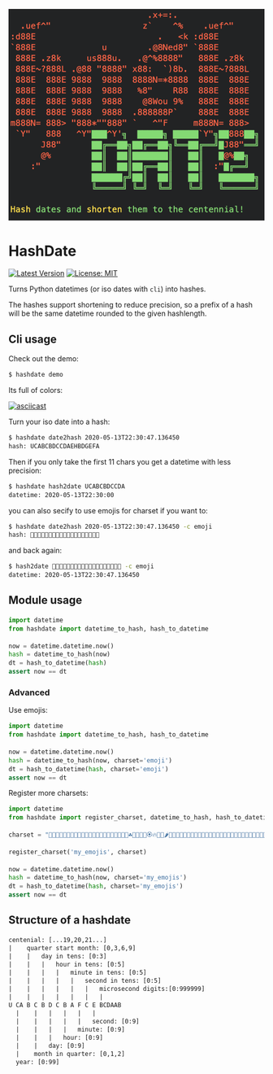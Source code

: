 ![hashdate](https://github.com/sloev/hashdate/raw/master/assets/logo.png)

# HashDate 

[![Latest Version](https://img.shields.io/pypi/v/hashdate.svg)](https://pypi.python.org/pypi/hashdate) [![License: MIT](https://img.shields.io/badge/License-MIT-yellow.svg)](https://opensource.org/licenses/MIT)

Turns Python datetimes (or iso dates with `cli`) into hashes.

The hashes support shortening to reduce precision, so a prefix of a hash will be the same datetime rounded to the given hashlength.

## Cli usage

Check out the demo:
```bash
$ hashdate demo
``` 

Its full of colors:

[![asciicast](https://asciinema.org/a/kKaOD68BJXa11WA1ghW7vjqii.svg)](https://asciinema.org/a/kKaOD68BJXa11WA1ghW7vjqii)

Turn your iso date into a hash:

```bash
$ hashdate date2hash 2020-05-13T22:30:47.136450
hash: UCABCBDCCDAEHBDGEFA
```

Then if you only take the first 11 chars you get a datetime with less precision:

```bash
$ hashdate hash2date UCABCBDCCDA
datetime: 2020-05-13T22:30:00
```

you can also secify to use emojis for charset if you want to:

```bash
$ hashdate date2hash 2020-05-13T22:30:47.136450 -c emoji
hash: 🌹🐲🌼🥕🐲🥕🌲🐲🐲🌲🌼🍇🐐🥕🌲🌴🍇🐂🌼
```

and back again:

```bash
$ hash2date 🌹🐲🌼🥕🐲🥕🌲🐲🐲🌲🌼🍇🐐🥕🌲🌴🍇🐂🌼 -c emoji
datetime: 2020-05-13T22:30:47.136450
```

## Module usage

```python
import datetime
from hashdate import datetime_to_hash, hash_to_datetime

now = datetime.datetime.now()
hash = datetime_to_hash(now)
dt = hash_to_datetime(hash)
assert now == dt
```

### Advanced

Use emojis:

```python
import datetime
from hashdate import datetime_to_hash, hash_to_datetime

now = datetime.datetime.now()
hash = datetime_to_hash(now, charset='emoji')
dt = hash_to_datetime(hash, charset='emoji')
assert now == dt
```

Register more charsets:

```python
import datetime
from hashdate import register_charset, datetime_to_hash, hash_to_datetime

charset = "🌼🥕🐲🌲🍇🐂🌴🐐🍉🌺🍊🐽🍆🦎🍟🌱🐫🐍🐃🍍🌹🍕☘🌿🥓🐪🌷🏵🔥🐷🌳🌶🥒🐊🐗🐏🌵🌻🌽🐢🍋🍈💮🎃🌊🥔🌰🍀🍃💧💐🍂🐮🌸🐄🍄🍁🍞🥜🐑🥀🌭🐸🐖"

register_charset('my_emojis', charset)

now = datetime.datetime.now()
hash = datetime_to_hash(now, charset='my_emojis')
dt = hash_to_datetime(hash, charset='my_emojis')
assert now == dt
```


## Structure of a hashdate

```
centenial: [...19,20,21...]
|    quarter start month: [0,3,6,9]
|    |   day in tens: [0:3]
|    |   |   hour in tens: [0:5]
|    |   |   |   minute in tens: [0:5]
|    |   |   |   |   second in tens: [0:5]
|    |   |   |   |   |   microsecond digits:[0:999999]
|    |   |   |   |   |   |
U CA B C B D C B A F C E BCDAAB  
  |    |   |   |   |   | 
  |    |   |   |   |   second: [0:9]
  |    |   |   |   minute: [0:9]
  |    |   |   hour: [0:9]
  |    |   day: [0:9]
  |    month in quarter: [0,1,2]
  year: [0:99]

```